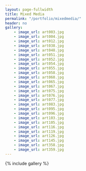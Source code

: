 ```yaml
---
layout: page-fullwidth
title: Mixed Media
permalink: "/portfolio/mixedmedia/"
header: no
gallery:
    - image_url: art003.jpg
    - image_url: art004.jpg    
    - image_url: art012.jpg
    - image_url: art038.jpg    
    - image_url: art048.jpg
    - image_url: art051.jpg    
    - image_url: art052.jpg
    - image_url: art054.jpg    
    - image_url: art055.jpg
    - image_url: art058.jpg    
    - image_url: art060.jpg
    - image_url: art065.jpg    
    - image_url: art067.jpg
    - image_url: art075.jpg    
    - image_url: art076.jpg
    - image_url: art077.jpg    
    - image_url: art083.jpg
    - image_url: art095.jpg
    - image_url: art096.jpg
    - image_url: art103.jpg
    - image_url: art105.jpg    
    - image_url: art116.jpg
    - image_url: art119.jpg
    - image_url: art126.jpg
    - image_url: art145.jpg
    - image_url: art358.jpg
    - image_url: art359.jpg
---
```


{% include gallery %}
